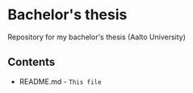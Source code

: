 # Bachelor's thesis

Repository for my bachelor's thesis (Aalto University)

## Contents
* README.md - `This file`
